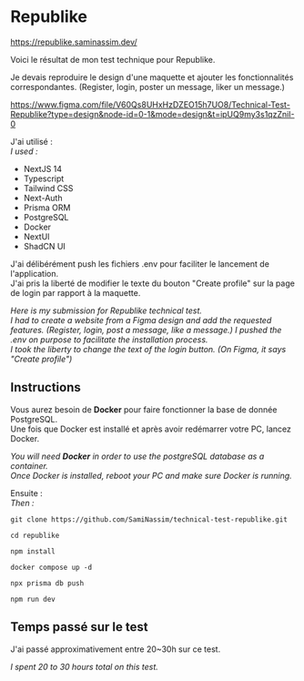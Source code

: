 # Republike

https://republike.saminassim.dev/

Voici le résultat de mon test technique pour Republike. </br>

Je devais reproduire le design d'une maquette et ajouter les fonctionnalités correspondantes. (Register, login, poster un message, liker un message.) 

https://www.figma.com/file/V60Qs8UHxHzDZEO15h7UO8/Technical-Test-Republike?type=design&node-id=0-1&mode=design&t=ipUQ9my3s1qzZniI-0

J'ai utilisé :</br>
<i>I used :</i></br>

- NextJS 14
- Typescript
- Tailwind CSS
- Next-Auth
- Prisma ORM
- PostgreSQL
- Docker
- NextUI
- ShadCN UI

J'ai délibérément push les fichiers .env pour faciliter le lancement de l'application.</br>
J'ai pris la liberté de modifier le texte du bouton "Create profile" sur la page de login par rapport à la maquette.</br>

<i>Here is my submission for Republike technical test.</br>
I had to create a website from a Figma design and add the requested features. (Register, login, post a message, like a message.)
I pushed the .env on purpose to facilitate the installation process.</br>
I took the liberty to change the text of the login button. (On Figma, it says "Create profile")</i>


## Instructions

Vous aurez besoin de **Docker** pour faire fonctionner la base de donnée PostgreSQL. </br>
Une fois que Docker est installé et après avoir redémarrer votre PC, lancez Docker.

<i>You will need **Docker** in order to use the postgreSQL database as a container.</br>
Once Docker is installed, reboot your PC and make sure Docker is running.</i>

Ensuite : </br>
<i>Then :</i>

```` 
git clone https://github.com/SamiNassim/technical-test-republike.git
````

```` 
cd republike
````

```` 
npm install
````
```` 
docker compose up -d
````

```` 
npx prisma db push
````

```` 
npm run dev
````

## Temps passé sur le test

J'ai passé approximativement entre 20~30h sur ce test. </br>

<i>I spent 20 to 30 hours total on this test.</i>
